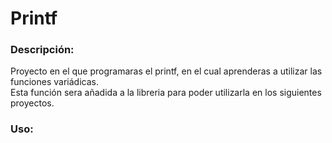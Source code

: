 # Printf
<h3>Descripción:</h3>
Proyecto en el que programaras el printf, en el cual aprenderas a utilizar las funciones variádicas.<br>
Esta función sera añadida a la libreria para poder utilizarla en los siguientes proyectos.
<h3>Uso:</h3>
